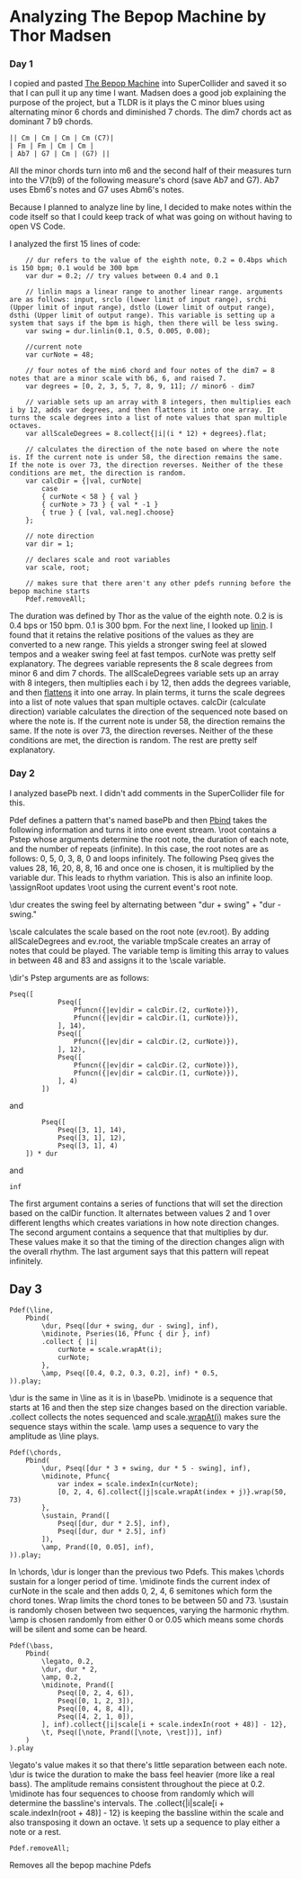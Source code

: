 # Analyzing The Bepop Machine by Thor Madsen
### Day 1
I copied and pasted [The Bepop Machine](https://scsynth.org/t/the-bebop-machine/7066) into SuperCollider and saved it so that I can pull it up any time I want. Madsen does a good job explaining the purpose of the project, but a TLDR is it plays the C minor blues using alternating minor 6 chords and diminished 7 chords. The dim7 chords act as dominant 7 b9 chords. 

    || Cm | Cm | Cm | Cm (C7)|
    | Fm | Fm | Cm | Cm |
    | Ab7 | G7 | Cm | (G7) ||

All the minor chords turn into m6 and the second half of their measures turn into the V7(b9) of the following measure's chord (save Ab7 and G7). Ab7 uses Ebm6's notes and G7 uses Abm6's notes. 

Because I planned to analyze line by line, I decided to make notes within the code itself so that I could keep track of what was going on without having to open VS Code. 

I analyzed the first 15 lines of code:

        // dur refers to the value of the eighth note, 0.2 = 0.4bps which is 150 bpm; 0.1 would be 300 bpm
        var dur = 0.2; // try values between 0.4 and 0.1

        // linlin maps a linear range to another linear range. arguments are as follows: input, srclo (lower limit of input range), srchi (Upper limit of input range), dstlo (Lower limit of output range), dsthi (Upper limit of output range). This variable is setting up a system that says if the bpm is high, then there will be less swing.
        var swing = dur.linlin(0.1, 0.5, 0.005, 0.08);

        //current note
        var curNote = 48;

        // four notes of the min6 chord and four notes of the dim7 = 8 notes that are a minor scale with b6, 6, and raised 7.
        var degrees = [0, 2, 3, 5, 7, 8, 9, 11]; // minor6 - dim7

        // variable sets up an array with 8 integers, then multiplies each i by 12, adds var degrees, and then flattens it into one array. It turns the scale degrees into a list of note values that span multiple octaves.
        var allScaleDegrees = 8.collect{|i|(i * 12) + degrees}.flat;

        // calculates the direction of the note based on where the note is. If the current note is under 58, the direction remains the same. If the note is over 73, the direction reverses. Neither of the these conditions are met, the direction is random.
        var calcDir = {|val, curNote|
            case 
            { curNote < 58 } { val }
            { curNote > 73 } { val * -1 }
            { true } { [val, val.neg].choose}
        };

        // note direction
        var dir = 1;

        // declares scale and root variables
        var scale, root;

        // makes sure that there aren't any other pdefs running before the bepop machine starts
        Pdef.removeAll;

The duration was defined by Thor as the value of the eighth note. 0.2 is is 0.4 bps or 150 bpm. 0.1 is 300 bpm. For the next line, I looked up [linin](https://doc.sccode.org/Classes/LinLin.html). I found that it retains the relative positions of the values as they are converted to a new range. This yields a stronger swing feel at slowed tempos and a weaker swing feel at fast tempos. curNote was pretty self explanatory. The degrees variable represents the 8 scale degrees from minor 6 and dim 7 chords. The allScaleDegrees variable sets up an array with 8 integers, then multiplies each i by 12, then adds the degrees variable, and then [flattens](http://doc.sccode.org/Classes/SequenceableCollection.html) it into one array. In plain terms, it turns the scale degrees into a list of note values that span multiple octaves. calcDir (calculate direction) variable calculates the direction of the sequenced note based on where the note is. If the current note is under 58, the direction remains the same. If the note is over 73, the direction reverses. Neither of the these conditions are met, the direction is random. The rest are pretty self explanatory.

### Day 2
I analyzed basePb next. I didn't add comments in the SuperCollider file for this.

Pdef defines a pattern that's named basePb and then [Pbind](https://doc.sccode.org/Classes/Pbind.html) takes the following information and turns it into one event stream. \root contains a Pstep whose arguments determine the root note, the duration of each note, and the number of repeats (infinite). In this case, the root notes are as follows: 0, 5, 0, 3, 8, 0 and loops infinitely. The following Pseq gives the values 28, 16, 20, 8, 8, 16 and once one is chosen, it is multiplied by the variable dur. This leads to rhythm variation. This is also an infinite loop. \assignRoot updates \root using the current event's root note. 

\dur creates the swing feel by alternating between "dur + swing" + "dur - swing." 

\scale calculates the scale based on the root note (ev.root). By adding allScaleDegrees and ev.root, the variable tmpScale creates an array of notes that could be played. The variable temp is limiting this array to values in between 48 and 83 and assigns it to the \scale variable. 

\dir's Pstep arguments are as follows:

    Pseq([
				Pseq([
					Pfuncn({|ev|dir = calcDir.(2, curNote)}),
					Pfuncn({|ev|dir = calcDir.(1, curNote)}),
				], 14),
				Pseq([
					Pfuncn({|ev|dir = calcDir.(2, curNote)}),
				], 12),
				Pseq([
					Pfuncn({|ev|dir = calcDir.(2, curNote)}),
					Pfuncn({|ev|dir = calcDir.(1, curNote)}),
				], 4)
			])

and

			Pseq([
				Pseq([3, 1], 14),
				Pseq([3, 1], 12),
				Pseq([3, 1], 4)
		]) * dur

and

    inf

The first argument contains a series of functions that will set the direction based on the calDir function. It alternates between values 2 and 1 over different lengths which creates variations in how note direction changes. The second argument contains a sequence that that multiplies by dur. These values make it so that the timing of the direction changes align with the overall rhythm. The last argument says that this pattern will repeat infinitely. 

## Day 3

    Pdef(\line,
        Pbind(
            \dur, Pseq([dur + swing, dur - swing], inf),
            \midinote, Pseries(16, Pfunc { dir }, inf)
            .collect { |i|
                curNote = scale.wrapAt(i);
                curNote;
            },
            \amp, Pseq([0.4, 0.2, 0.3, 0.2], inf) * 0.5,
    )).play;

\dur is the same in \line as it is in \basePb. \midinote is a sequence that starts at 16 and then the step size changes based on the direction variable. .collect collects the notes sequenced and scale.[wrapAt(i)](https://doc.sccode.org/Classes/ArrayedCollection.html) makes sure the sequence stays within the scale. \amp uses a sequence to vary the amplitude as \line plays.

    Pdef(\chords,
        Pbind(
            \dur, Pseq([dur * 3 + swing, dur * 5 - swing], inf),
            \midinote, Pfunc{
                var index = scale.indexIn(curNote);
                [0, 2, 4, 6].collect{|j|scale.wrapAt(index + j)}.wrap(50, 73)
            },
            \sustain, Prand([
                Pseq([dur, dur * 2.5], inf),
                Pseq([dur, dur * 2.5], inf)
            ]),
            \amp, Prand([0, 0.05], inf),
    )).play;

In \chords, \dur is longer than the previous two Pdefs. This makes \chords sustain for a longer period of time. \midinote finds the current index of curNote in the scale and then adds 0, 2, 4, 6 semitones which form the chord tones. Wrap limits the chord tones to be between 50 and 73. \sustain is randomly chosen between two sequences, varying the harmonic rhythm. \amp is chosen randomly from either 0 or 0.05 which means some chords will be silent and some can be heard. 

    Pdef(\bass,
        Pbind(
            \legato, 0.2,
            \dur, dur * 2,
            \amp, 0.2,
            \midinote, Prand([
                Pseq([0, 2, 4, 6]),
                Pseq([0, 1, 2, 3]),
                Pseq([0, 4, 8, 4]),
                Pseq([4, 2, 1, 0]),
            ], inf).collect{|i|scale[i + scale.indexIn(root + 48)] - 12},
            \t, Pseq([\note, Prand([\note, \rest])], inf)
        )
    ).play

\legato's value makes it so that there's little separation between each note. \dur is twice the duration to make the bass feel heavier (more like a real bass). The amplitude remains consistent throughout the piece at 0.2. \midinote has four sequences to choose from randomly which will determine the bassline's intervals. The .collect{|i|scale[i + scale.indexIn(root + 48)] - 12} is keeping the bassline within the scale and also transposing it down an octave. \t sets up a sequence to play either a note or a rest.

    Pdef.removeAll;

Removes all the bepop machine Pdefs